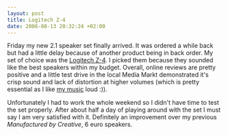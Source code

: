 ```yaml
--- 
layout: post
title: Logitech Z-4
date: 2006-08-13 20:32:24 +02:00
---
```

Friday my new 2.1 speaker set finally arrived. It was ordered a while back but had a little delay because of another product being in back order. My set of choice was the [Logitech Z-4](http://www.logitech.com/index.cfm/products/details/US/EN,CRID=2173,CONTENTID=10937 "Logitech Z-4"). I picked them because they sounded like the best speakers within my budget. Overall, online reviews are pretty positive and a little test drive in the local Media Markt demonstrated it's crisp sound and lack of distortion at higher volumes (which is pretty essential as I like [my music](http://www.last.fm/user/DennisLaumen/ "Last.fm: Dennis Laumen") loud :)).

Unfortunately I had to work the whole weekend so I didn't have time to test the set properly. After about half a day of playing around with the set I must say I am very satisfied with it. Definitely an improvement over my previous *Manufactured by Creative*, 6 euro speakers.
